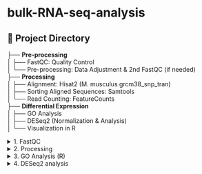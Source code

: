 # bulk-RNA-seq-analysis

## 📂 Project Directory  
├── **Pre-processing**  
│   ├── FastQC: Quality Control  
│   └── Pre-processing: Data Adjustment & 2nd FastQC (if needed)  
├── **Processing**  
│   ├── Alignment: Hisat2 (M. musculus grcm38_snp_tran)  
│   ├── Sorting Aligned Sequences: Samtools  
│   └── Read Counting: FeatureCounts  
├── **Differential Expression**  
│   ├── GO Analysis  
│   ├── DESeq2 (Normalization & Analysis)  
│   └── Visualization in R  


<details>
  <summary> 1. FastQC</summary>
  
### **FastQC input-output**


| **Category**       | **Details**                        |
|--------------------|------------------------------------|
| **Input Folder**     | `/path/to/your/fastq/files` (Change this to your actual FASTQ directory) |
| **Input Files**      | `.fastq.gz` files |
| **Output Folder**    | `/path/to/output/directory` (Change this to your desired output location) |
| **Output Files**     | FastQC reports (`.html`, `.zip`) for each `.fastq.gz` file |
| **Requirements**     | - `fastqc` (automatically installed if missing)  <br> - Sufficient disk space for output files <br> - Appropriate permissions to read/write in specified directories |

<summary> 1.1 Pre-processing (if needed)</summary>

---

*Requirements*
+ **System Packages**: gzip, cutadapt, fastp, fastqc, fastuniq, STAR
+ **Input Files**: Paired-end .fastq.gz files with _R1_001.fastq.gz and _R2_001.fastq.gz format.
    
### **Pre-processing Input and Output**

| **Step**               | **Input Folder/Files**                        | **Output Folder/Files**                     | **Requirements**                     |
|-----------------------|------------------------------------------------|------------------------------------------------|---------------------------------------------|
| **Installation**        | N/A                                             | Installed programs: gzip, cutadapt, fastp, fastqc, fastuniq, STAR | sudo apt install, pip install             |
| **Step 0: Decompression**| `/path/to/your/Folder_data/*.fastq.gz`     | Decompressed `.fastq` files in the same folder | `gzip` tool                               |
| **Step 1: Adapter Trimming** | `/path/to/your/Folder_data/*_R1_001.fastq`, `_R2_001.fastq` | Trimmed FASTQ files: `*_trimmed_R1.fastq`, `*_trimmed_R2.fastq` | `cutadapt` tool                            |
| **Step 2: Quality Filtering** | Trimmed FASTQ files from Step 1             | Filtered FASTQ files: `*_filtered_R1.fastq`, `*_filtered_R2.fastq` | `fastp` tool                               |
| **Step 3: Deduplication**    | Filtered FASTQ files from Step 2            | Deduplicated FASTQ files in `/deduplicated` folder | `fastuniq` tool                           |
| **Step 4: FastQC Analysis**  | Deduplicated FASTQ files in `/deduplicated` | FASTQC reports in `/FastQC_results` folder    | `fastqc` tool                             |
| **Step 5: STAR Genome Indexing**| Genome FASTA file, GTF file               | Indexed genome data in `/GENOME_DIR` folder    | `STAR` tool                                |

</details>

<details>
  <summary> 2. Processing</summary>

  ### Key Notes
- **Input Folders:** Primary input paths are `/gene_count_file/path*` and `/data/paula/Paula/Folder_data`.
- **Output Folders:** Results are stored under `/data/paula/Paula/Folder_data/STAR_results/`.
- **Dependencies:** The code ensures all required tools are installed and verified before execution.


| **Step** | **Input Folder(s)** | **Input Files** | **Output Folder(s)** | **Output Files** | **Requirements** |
|------------|------------------------|--------------------|----------------------------|-----------------------|--------------------|
| **1. Installation** | N/A | N/A | N/A | Installed tools | `wget`, `curl`, `unzip`, `gzip`, `jq`, `samtools`, `subread`, `fastqc`, `cutadapt`, `fastp`, `fastuniq`, `STAR` |
| **2. Genome Indexing** | `/Reference/STAR_Index/path` | `Mus_musculus.GRCm39.dna.primary_assembly.fa`, `Mus_musculus.GRCm39.109.gtf` | `/Reference/STAR_Index/path` | Genome index files (e.g., `SA`, `.txt`, `.out`) | `STAR` |
| **3. STAR Alignment** | `/gene_count_file/path/deduplicated/pathFolder` | `*_unique_R1.fastq.gz`, `*_unique_R2.fastq.gz` | `/gene_count_file/path/STAR_results/path` | `.bam` files (e.g., `*_Aligned.sortedByCoord.out.bam`) | `STAR` |
| **4. BAM QC with Samtools** | `/gene_count_file/path/STAR_results/path` | `.bam` files from STAR alignment | Same as input folder | `.txt` QC files (e.g., `*_alignment_stats.txt`) | `samtools` |
| **5. Alignment Summary CSV** | `/gene_count_file/path/STAR_results/path` | `.txt` QC files from Samtools | Same as input folder | `alignment_summary.csv` | `samtools`, `awk` |
| **6. FeatureCounts - Gene Quantification** | `/gene_count_file/path/STAR_results/path` | `.bam` files from STAR alignment, `Mus_musculus.GRCm39.109.gtf` | Same as input folder | `gene_counts.txt`, `gene_counts.csv` | `featureCounts` (from `subread`) |
| **7. Gene Symbol Mapping** | `/gene_count_file/path/STAR_results/` | `gene_counts.csv` | Same as input folder | `gene_counts_with_symbols.csv` | `curl`, `jq` |


</details>

<details>
  <summary>3. GO Analysis (R)</summary>
To adapt this script to different experiments, modify the lines:
1. **Metadata file:** --- Line 68:
file_path <- "/data/paula/Paula/R_studio/go_analysis/gene_counts.csv"

   - Contains columns: "Sample", "Condition", and "Type"  
   - Used to map experimental conditions and types  
   
2. **Gene counts file:** --- Line 68:
 ```  
file_path <- "/data/paula/Paula/R_studio/go_analysis/gene_counts.csv"
 ``` 
   - Contains expression data for different conditions and types  
   - Used to extract gene sets for GO analysis  

   output file---Line 98:
```
output_file <- paste0("/data/paula/Paula/R_studio/go_analysis/", condition1, "_", type1, "_vs_", condition2, "_", type2, "_go_enrichment_results.csv")
```
#### **Processes:**
1. **Read and process metadata**
   - Maps "Condition" (Novel/Familiar) and "Type" (IP/Input) to corresponding columns in gene count data  

2. **Extract gene sets**  
   - Based on "Condition" and "Type", retrieves the corresponding column from the gene counts file  

3. **Perform GO Enrichment Analysis**  
   - Uses clusterProfiler::compareCluster() to compare gene sets  
   - GO terms analyzed across **Biological Process (BP), Molecular Function (MF), and Cellular Component (CC)**  
   - Adjusts p-values using Benjamini-Hochberg (BH) correction  

4. **Filter top GO terms**  
   - Extracts the top 10 significant GO terms per category (BP, MF, CC)  

5. **Generate visualizations**  
   - Creates dot plots for enriched GO terms  
   - Adjusts aesthetics for better readability  

6. **Iterate over all condition/type combinations**  
   - Runs pairwise GO analysis for all condition/type combinations  
   - Saves results and generates plots
     
  column name mapping --- Lines 128-130
```
condition_code <- ifelse(condition == "Novel", "N", "F")  # NOVEL → N, FAMILIAR → F
type_code <- ifelse(type == "input", "INPT", "IP")  # INPUT → INPT, IP → IP
column_name <- paste(condition_code, type_code, sep = "_")
```
</details>

<details>
  <summary>4. DESeq2 analysis</summary>
To adapt this script to different experiments, modify:

1. Metadata file: Ensure it has "Sample", "Condition", and "Type" columns. --- Lines 11-12
```
raw_counts <- read.csv("counts_file.csv", row.names = 1)  # Ensure first column contains gene names
metadata <- read.csv("metadata_file.csv")
```
3. Conditions: Update "Familiar" and "Novel" if using new conditions.
4. Types: Ensure "Input" and "IP" match dataset terminology.
```
  input_metadata <- metadata[metadata$Type == "Input", ]  # Ensure 'Type' values match exactly
input_counts <- raw_counts[, input_metadata$Sample]
```

6. Thresholds: Adjust p-value cutoff (0.05) and log2 fold change (>1) as needed.
7. Normalization method: If needed, change from DESeq2-based normalization to another approach.

<summary>4.1 Visualization </summary>

Generic Variables for Future Experiments
+ between_condition_results → Results containing enrichment ratios and significance values
+ enrichment_ratios → Table with calculated enrichment ratios
+ norm_input_counts → Normalized counts for Input samples
+ ip_counts → Normalized counts for IP samples
+ Sig_bc_results → List of genes with significant differential enrichment

  ### Visualization Summary: Inputs and Outputs

| **Plot Type**        | **Input Data**                  | **Output Description**                                   |
|----------------------|---------------------------------|-----------------------------------------------------------|
| **Volcano Plot**       | `between_condition_results`     | Highlights significantly enriched genes using Log2(dER) vs -Log10(p-value) with a red threshold line at p = 0.05. |
| **Heatmap**            | `enrichment_ratios` + `Sig_bc_results$Gene` | Displays significant genes' enrichment ratios in a clustered heatmap format. |
| **Scatter Plot**       | `norm_input_counts` + `ip_counts` + `Sig_bc_results$Gene` | Visualizes normalized Input vs IP counts, with significant genes highlighted in red. |

### Key Notes for Future Modifications
- **Volcano Plot**: Adjust the p-value threshold (e.g., `-log10(0.01)` for stricter filtering).
- **Heatmap**: Change clustering options or color schemes to improve visibility for large gene sets.
- **Scatter Plot**: Modify color scales, axis limits, or density settings for clearer visualization.

